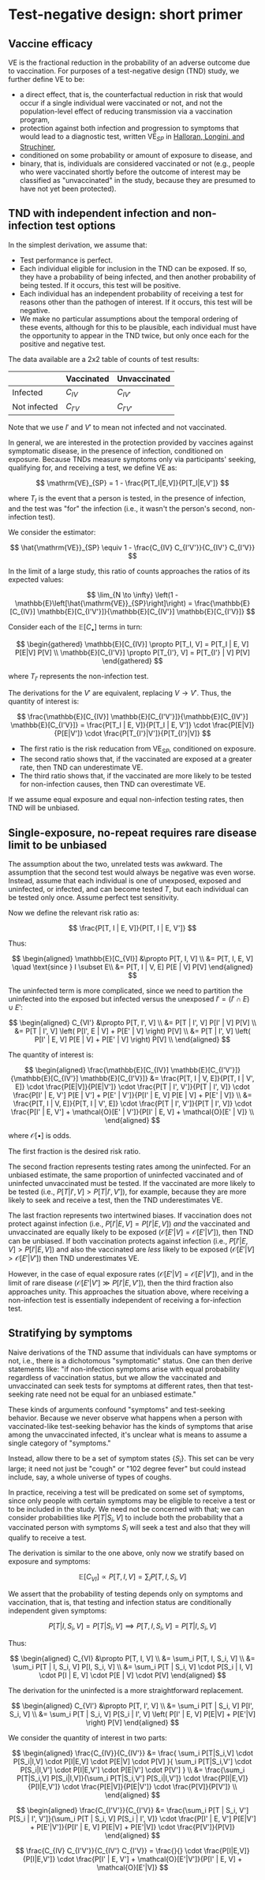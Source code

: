 # Test-negative design: short primer

## Vaccine efficacy

VE is the fractional reduction in the probability of an adverse outcome due to vaccination. For purposes of a test-negative design (TND) study, we further define VE to be:

- a direct effect, that is, the counterfactual reduction in risk that would occur if a single individual were vaccinated or not, and not the population-level effect of reducing transmission via a vaccination program,
- protection against both infection and progression to symptoms that would lead to a diagnostic test, written $\mathrm{VE}_{SP}$ in [Halloran, Longini, and Struchiner](https://doi.org/10.1007/978-0-387-68636-3),
- conditioned on some probability or amount of exposure to disease, and
- binary, that is, individuals are considered vaccinated or not (e.g., people who were vaccinated shortly before the outcome of interest may be classified as "unvaccinated" in the study, because they are presumed to have not yet been protected).

## TND with independent infection and non-infection test options

In the simplest derivation, we assume that:

- Test performance is perfect.
- Each individual eligible for inclusion in the TND can be exposed. If so, they have a probability of being infected, and then another probability of being tested. If it occurs, this test will be positive.
- Each individual has an independent probability of receiving a test for reasons other than the pathogen of interest. If it occurs, this test will be negative.
- We make no particular assumptions about the temporal ordering of these events, although for this to be plausible, each individual must have the opportunity to appear in the TND twice, but only once each for the positive and negative test.

The data available are a 2x2 table of counts of test results:

|              | Vaccinated | Unvaccinated |
| ------------ | ---------- | ------------ |
| Infected     | $C_{IV}$   | $C_{IV'}$    |
| Not infected | $C_{I'V}$  | $C_{I'V'}$   |

Note that we use $I'$ and $V'$ to mean not infected and not vaccinated.

In general, we are interested in the protection provided by vaccines against symptomatic disease, in the presence of infection, conditioned on exposure. Because TNDs measure symptoms only via participants' seeking, qualifying for, and receiving a test, we define VE as:

$$
\mathrm{VE}_{SP} = 1 - \frac{P[T_I|E,V]}{P[T_I|E,V']}
$$

where $T_I$ is the event that a person is tested, in the presence of infection, and the test was "for" the infection (i.e., it wasn't the person's second, non-infection test).

We consider the estimator:

$$
\hat{\mathrm{VE}}_{SP} \equiv 1 - \frac{C_{IV} C_{I'V'}}{C_{IV'} C_{I'V}}
$$

In the limit of a large study, this ratio of counts approaches the ratios of its expected values:

$$
\lim_{N \to \infty} \left(1 - \mathbb{E}\left[\hat{\mathrm{VE}}_{SP}\right]\right) = \frac{\mathbb{E}[C_{IV}] \mathbb{E}[C_{I'V'}]}{\mathbb{E}[C_{IV'}] \mathbb{E}[C_{I'V}]}
$$

Consider each of the $\mathbb{E}[C_\bullet]$ terms in turn:

$$
\begin{gathered}
\mathbb{E}[C_{IV}] \propto P[T_I, V] = P[T_I | E, V] P[E|V] P[V] \\
\mathbb{E}[C_{I'V}] \propto P[T_{I'}, V] = P[T_{I'} | V] P[V]
\end{gathered}
$$

where $T_{I'}$ represents the non-infection test.

The derivations for the $V'$ are equivalent, replacing $V \to V'$. Thus, the quantity of interest is:

$$
\frac{\mathbb{E}[C_{IV}] \mathbb{E}[C_{I'V'}]}{\mathbb{E}[C_{IV'}] \mathbb{E}[C_{I'V}]}
= \frac{P[T_I | E, V]}{P[T_I | E, V']}
\cdot \frac{P[E|V]}{P[E|V']}
\cdot \frac{P[T_{I'}|V']}{P[T_{I'}|V]}
$$

- The first ratio is the risk reducation from $\mathrm{VE}_{SP}$, conditioned on exposure.
- The second ratio shows that, if the vaccinated are exposed at a greater rate, then TND can underestimate VE.
- The third ratio shows that, if the vaccinated are more likely to be tested for non-infection causes, then TND can overestimate VE.

If we assume equal exposure and equal non-infection testing rates, then TND will be unbiased.

## Single-exposure, no-repeat requires rare disease limit to be unbiased

The assumption about the two, unrelated tests was awkward. The assumption that the second test would always be negative was even worse. Instead, assume that each individual is one of unexposed, exposed and uninfected, or infected, and can become tested $T$, but each individual can be tested only once. Assume perfect test sensitivity.

Now we define the relevant risk ratio as:

$$
\frac{P[T, I | E, V]}{P[T, I | E, V']}
$$

Thus:

$$
\begin{aligned}
\mathbb{E}[C_{VI}] &\propto P[T, I, V] \\
&= P[T, I, E, V] \quad \text{since } I \subset E\\
&= P[T, I | V, E] P[E | V] P[V]
\end{aligned}
$$

The uninfected term is more complicated, since we need to partition the uninfected into the exposed but infected versus the unexposed $I' = (I' \cap E) \cup E'$:

$$
\begin{aligned}
C_{VI'} &\propto P[T, I', V] \\
&= P[T | I', V] P[I' | V] P[V] \\
&= P[T | I', V] \left( P[I', E | V] + P[E' | V] \right) P[V] \\
&= P[T | I', V] \left( P[I' | E, V] P[E | V] + P[E' | V] \right) P[V] \\
\end{aligned}
$$

The quantity of interest is:

$$
\begin{aligned}
\frac{\mathbb{E}[C_{IV}] \mathbb{E}[C_{I'V'}]}{\mathbb{E}[C_{IV'}] \mathbb{E}[C_{I'V}]}
&= \frac{P[T, I | V, E]}{P[T, I | V', E]} \cdot \frac{P[E|V]}{P[E|V']} \cdot \frac{P[T | I', V']}{P[T | I', V]} \cdot \frac{P[I' | E, V'] P[E | V'] + P[E' | V']}{P[I' | E, V] P[E | V] + P[E' | V]} \\
&= \frac{P[T, I | V, E]}{P[T, I | V', E]} \cdot \frac{P[T | I', V']}{P[T | I', V]} \cdot \frac{P[I' | E, V'] + \mathcal{O}[E' | V']}{P[I' | E, V] + \mathcal{O}[E' | V]} \\
\end{aligned}
$$

where $\mathcal{O}[\bullet]$ is odds.

The first fraction is the desired risk ratio.

The second fraction represents testing rates among the uninfected. For an unbiased estimate, the same proportion of uninfected vaccinated and of uninfected unvaccinated must be tested. If the vaccinated are more likely to be tested (i.e., $P[T|I',V]>P[T|I',V']$), for example, because they are more likely to seek and receive a test, then the TND underestimates VE.

The last fraction represents two intertwined biases. If vaccination does not protect against infection (i.e., $P[I' | E, V] = P[I' | E, V]$) _and_ the vaccinated and unvaccinated are equally likely to be exposed ($\mathcal{O}[E'|V] = \mathcal{O}[E'|V']$), then TND can be unbiased. If both vaccination protects against infection (i.e., $P[I' | E, V] > P[I' | E, V]$) and also the vaccinated are _less_ likely to be exposed ($\mathcal{O}[E'|V] > \mathcal{O}[E'|V']$) then TND underestimates VE.

However, in the case of equal exposure rates ($\mathcal{O}[E'|V] = \mathcal{O}[E'|V']$), and in the limit of rare disease ($\mathcal{O}[E' | V'] \gg P[I' | E, V']$), then the third fraction also approaches unity. This approaches the situation above, where receiving a non-infection test is essentially independent of receiving a for-infection test.

## Stratifying by symptoms

Naive derivations of the TND assume that individuals can have symptoms or not, i.e., there is a dichotomous "symptomatic" status. One can then derive statements like: "if non-infection symptoms arise with equal probability regardless of vaccination status, but we allow the vaccinated and unvaccinated can seek tests for symptoms at different rates, then that test-seeking rate need not be equal for an unbiased estimate."

These kinds of arguments confound "symptoms" and test-seeking behavior. Because we never observe what happens when a person with vaccinated-like test-seeking behavior has the kinds of symptoms that arise among the unvaccinated infected, it's unclear what is means to assume a single category of "symptoms."

Instead, allow there to be a set of symptom states $\{ S_i \}$. This set can be very large; it need not just be "cough" or "102 degree fever" but could instead include, say, a whole universe of types of coughs.

In practice, receiving a test will be predicated on some set of symptoms, since only people with certain symptoms may be eligible to receive a test or to be included in the study. We need not be concerned with that; we can consider probabilities like $P[T | S_i, V]$ to include both the probability that a vaccinated person with symptoms $S_i$ will seek a test and also that they will qualify to receive a test.

The derivation is similar to the one above, only now we stratify based on exposure and symptoms:

$$
\mathbb{E}[C_{VI}] \propto P[T, I, V] = \sum_i P[T, I, S_i, V]
$$

We assert that the probability of testing depends only on symptoms and vaccination, that is, that testing and infection status are conditionally independent given symptoms:

$$
P[T | I, S_i, V] = P[T | S_i, V] \implies P[T, I, S_i, V] = P[T | I, S_i, V]
$$

Thus:

$$
\begin{aligned}
C_{VI} &\propto P[T, I, V] \\
&= \sum_i P[T, I, S_i, V] \\
&= \sum_i P[T | I, S_i, V] P[I, S_i, V] \\
&= \sum_i P[T | S_i, V] \cdot P[S_i | I, V] \cdot P[I | E, V] \cdot P[E | V] \cdot P[V]
\end{aligned}
$$

The derivation for the uninfected is a more straightforward replacement.

$$
\begin{aligned}
C_{VI'} &\propto P[T, I', V] \\
&= \sum_i P[T | S_i, V] P[I', S_i, V] \\
&= \sum_i P[T | S_i, V] P[S_i | I', V] \left( P[I' | E, V] P[E|V] + P[E'|V] \right) P[V]
\end{aligned}
$$

We consider the quantity of interest in two parts:

$$
\begin{aligned}
\frac{C_{IV}}{C_{IV'}}
&= \frac{
  \sum_i P[T|S_i,V] \cdot P[S_i|I,V] \cdot P[I|E,V] \cdot P[E|V] \cdot P[V]
}{
  \sum_i P[T|S_i,V'] \cdot P[S_i|I,V'] \cdot P[I|E,V'] \cdot P[E|V'] \cdot P[V']
} \\
&= \frac{\sum_i P[T|S_i,V] P[S_i|I,V]}{\sum_i P[T|S_i,V'] P[S_i|I,V']}
\cdot \frac{P[I|E,V]}{P[I|E,V']}
\cdot \frac{P[E|V]}{P[E|V']}
\cdot \frac{P[V]}{P[V']} \\
\end{aligned}
$$

$$
\begin{aligned}
\frac{C_{I'V'}}{C_{I'V}}
&= \frac{\sum_i P[T | S_i, V'] P[S_i | I', V']}{\sum_i P[T | S_i, V] P[S_i | I', V]}
\cdot \frac{P[I' | E, V'] P[E|V'] + P[E'|V']}{P[I' | E, V] P[E|V] + P[E'|V]}
\cdot \frac{P[V']}{P[V]}
\end{aligned}
$$

$$
\frac{C_{IV} C_{I'V'}}{C_{IV'} C_{I'V}}
= \frac{}{}
\cdot \frac{P[I|E,V]}{P[I|E,V']}
\cdot \frac{P[I' | E, V'] + \mathcal{O}[E'|V']}{P[I' | E, V] + \mathcal{O}[E'|V]}
$$
